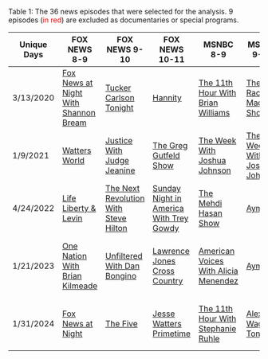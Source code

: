 Table 1: The 36 news episodes that were selected for the analysis. 9 episodes (<font color="red">in red</font>) are excluded as documentaries or special programs.

| Unique Days | FOX NEWS 8-9 | FOX NEWS 9-10 | FOX NEWS 10-11 | MSNBC 8-9 | MSNBC 9-10 | MSNBC 10-11 | CNN 8-9 | CNN 9-10 | CNN 10-11 |
|-------------|--------------|---------------|----------------|------------|-------------|--------------|----------|-----------|------------|
| 3/13/2020   | [Fox News at Night With Shannon Bream](https://archive.org/details/FOXNEWSW_20200314_030000_Fox_News_at_Night_With_Shannon_Bream) | [Tucker Carlson Tonight](https://archive.org/details/FOXNEWSW_20200314_040000_Tucker_Carlson_Tonight) | [Hannity](https://archive.org/details/FOXNEWSW_20200314_050000_Hannity) | [The 11th Hour With Brian Williams](https://archive.org/details/MSNBCW_20200314_030000_The_11th_Hour_With_Brian_Williams) | [The Rachel Maddow Show](https://archive.org/details/MSNBCW_20200314_040000_The_Rachel_Maddow_Show) | [The Last Word With Lawrence O'Donnell](https://archive.org/details/MSNBCW_20200314_050000_The_Last_Word_With_Lawrence_ODonnell) | [CNN Tonight With Don Lemon](https://archive.org/details/CNNW_20200314_030000_CNN_Tonight_With_Don_Lemon) | [Anderson Cooper 360](https://archive.org/details/CNNW_20200314_040000_Anderson_Cooper_360) | [Cuomo Prime Time](https://archive.org/details/CNNW_20200314_050000_Cuomo_Prime_Time) |
| 1/9/2021    | [Watters World](https://archive.org/details/FOXNEWSW_20210110_040000_Watters_World) | [Justice With Judge Jeanine](https://archive.org/details/FOXNEWSW_20210110_050000_Justice_With_Judge_Jeanine) | [The Greg Gutfeld Show](https://archive.org/details/FOXNEWSW_20210110_060000_The_Greg_Gutfeld_Show) | [The Week With Joshua Johnson](https://archive.org/details/MSNBCW_20210110_040000_The_Week_With_Joshua_Johnson) | [The Week With Joshua Johnson](https://archive.org/details/MSNBCW_20210110_050000_The_Week_With_Joshua_Johnson) | [Dateline Extra](https://archive.org/details/MSNBCW_20210110_060000_Dateline_Extra) | <font color="red">[Jimmy Carter: Rock and Roll President](https://archive.org/details/CNNW_20210110_030000_Jimmy_Carter_Rock_and_Roll_President)</font> | [CNN Newsroom Live](https://archive.org/details/CNNW_20210110_050000_CNN_Newsroom_Live) | [CNN Newsroom Live](https://archive.org/details/CNNW_20210110_060000_CNN_Newsroom_Live) |
| 4/24/2022   | [Life Liberty & Levin](https://archive.org/details/FOXNEWSW_20220425_030000_Life_Liberty__Levin) | [The Next Revolution With Steve Hilton](https://archive.org/details/FOXNEWSW_20220425_040000_The_Next_Revolution_With_Steve_Hilton) | [Sunday Night in America With Trey Gowdy](https://archive.org/details/FOXNEWSW_20220425_050000_Sunday_Night_in_America_With_Trey_Gowdy) | [The Mehdi Hasan Show](https://archive.org/details/MSNBCW_20220425_030000_The_Mehdi_Hasan_Show) | [Ayman](https://archive.org/details/MSNBCW_20220425_040000_Ayman) | [Dateline](https://archive.org/details/MSNBCW_20220425_050000_Dateline) | <font color="red">[Navalny](https://archive.org/details/CNNW_20220425_030000_Navalny)</font> | [CNN Newsroom Live](https://archive.org/details/CNNW_20220425_050000_CNN_Newsroom_Live) |  |
| 1/21/2023   | [One Nation With Brian Kilmeade](https://archive.org/details/FOXNEWSW_20230122_040000_One_Nation_With_Brian_Kilmeade) | [Unfiltered With Dan Bongino](https://archive.org/details/FOXNEWSW_20230122_050000_Unfiltered_With_Dan_Bongino) | [Lawrence Jones Cross Country](https://archive.org/details/FOXNEWSW_20230122_060000_Lawrence_Jones_Cross_Country) | [American Voices With Alicia Menendez](https://archive.org/details/MSNBCW_20230122_040600_American_Voices_With_Alicia_Menendez) | [Ayman](https://archive.org/details/MSNBCW_20230122_050000_Ayman) | [Dateline](https://archive.org/details/MSNBCW_20230122_060000_Dateline) | <font color="red">[Giuliani: What Happened to America's Mayor](https://archive.org/details/CNNW_20230122_040000_Giuliani_What_Happened_to_Americas_Mayor)</font> | <font color="red">[Giuliani: What Happened to America's Mayor](https://archive.org/details/CNNW_20230122_050000_Giuliani_What_Happened_to_Americas_Mayor)</font> | <font color="red">[The Nineties](https://archive.org/details/CNNW_20230122_060000_The_Nineties)</font> |
| 1/31/2024   | [Fox News at Night](https://archive.org/details/FOXNEWSW_20240201_040000_Fox_News_at_Night) | [The Five](https://archive.org/details/FOXNEWSW_20240201_050000_The_Five) | [Jesse Watters Primetime](https://archive.org/details/FOXNEWSW_20240201_060000_Jesse_Watters_Primetime) | [The 11th Hour With Stephanie Ruhle](https://archive.org/details/MSNBCW_20240201_040000_The_11th_Hour_With_Stephanie_Ruhle) | [Alex Wagner Tonight](http://archive.org/details/MSNBCW_20240201_050000_Alex_Wagner_Tonight) | [The Last Word With Lawrence O'Donnell](https://archive.org/details/MSNBCW_20240201_060000_The_Last_Word_With_Lawrence_ODonnell) | [Laura Coates Live](https://archive.org/details/CNNW_20240201_040000_Laura_Coates_Live) | [Anderson Cooper 360](https://archive.org/details/CNNW_20240201_050000_Anderson_Cooper_360) | [The Source With Kaitlan Collins](https://archive.org/details/CNNW_20240201_060000_The_Source_With_Kaitl)_)_)_)_)
